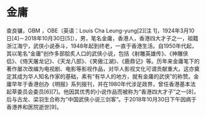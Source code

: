 # 金庸

查良镛，GBM ，OBE（英语：Louis Cha Leung-yung[2][注 1]，1924年3月10日[4]－2018年10月30日[5]），男，笔名金庸，香港人，香港四大才子之一，祖籍浙江海宁，武侠小说泰斗，1948年起到终老，一直于香港生活。自1950年代起，其以笔名“金庸”创作多部脍炙人口的武侠小说，包括《射雕英雄传》、《神雕侠侣》、《倚天屠龙记》、《天龙八部》、《笑傲江湖》、《鹿鼎记》等。历年来金庸笔下的著作屡次改编为电视剧、电影等影视作品，对华人影视文化可谓贡献重大。这亦奠定其成为华人知名作家的基础，素有“有华人的地方，就有金庸的武侠”的称赞。金庸早年于香港创办《明报》系列报刊，并在1980年代涉足政界，曾任香港基本法起草委员会委员[6][7]。他因其优秀的小说作品而被称为“香港四大才子”之一[8]，后与古龙、梁羽生合称为“中国武侠小说三剑客”。于2018年10月30日下午因病于香港养和医院逝世[9]。
